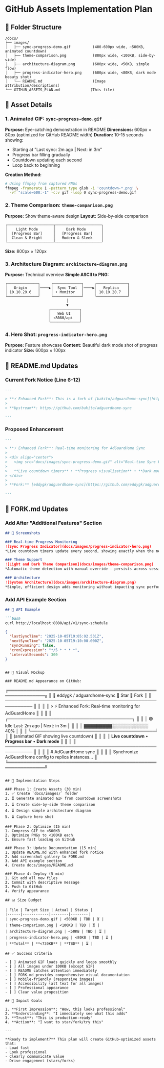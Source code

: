 # GitHub Assets Implementation Plan

## 📁 Folder Structure
```
/docs/
├── images/
│   ├── sync-progress-demo.gif          (400-600px wide, ~500KB, animated countdown)
│   ├── theme-comparison.png            (800px wide, <100KB, side-by-side)
│   ├── architecture-diagram.png        (600px wide, <50KB, simple flow)
│   ├── progress-indicator-hero.png     (600px wide, <80KB, dark mode beauty shot)
│   └── README.md                       (Image attribution/descriptions)
└── GITHUB_ASSETS_PLAN.md              (This file)
```

## 🎯 Asset Details

### 1. Animated GIF: `sync-progress-demo.gif`
**Purpose:** Eye-catching demonstration in README
**Dimensions:** 600px × 80px (optimized for GitHub README width)
**Duration:** 10-15 seconds showing:
- Starting at "Last sync: 2m ago | Next: in 3m"
- Progress bar filling gradually
- Countdown updating each second
- Loop back to beginning

**Creation Method:**
```bash
# Using ffmpeg from captured PNGs
ffmpeg -framerate 1 -pattern_type glob -i 'countdown-*.png' \
  -vf "scale=600:-1" -c:v gif -loop 0 sync-progress-demo.gif
```

### 2. Theme Comparison: `theme-comparison.png`
**Purpose:** Show theme-aware design
**Layout:** Side-by-side comparison
```
┌─────────────────────┬─────────────────────┐
│    Light Mode       │     Dark Mode       │
│  [Progress Bar]     │   [Progress Bar]    │
│  Clean & Bright     │   Modern & Sleek    │
└─────────────────────┴─────────────────────┘
```
**Size:** 800px × 120px

### 3. Architecture Diagram: `architecture-diagram.png`
**Purpose:** Technical overview
**Simple ASCII to PNG:**
```
┌──────────────┐     ┌─────────────┐     ┌──────────────┐
│   Origin     │────▶│  Sync Tool  │────▶│   Replica    │
│ 10.10.20.6   │     │ + Monitor   │     │ 10.10.20.7   │
└──────────────┘     └─────────────┘     └──────────────┘
                            │
                            ▼
                    ┌─────────────┐
                    │   Web UI    │
                    │ :8080/api   │
                    └─────────────┘
```

### 4. Hero Shot: `progress-indicator-hero.png`
**Purpose:** Feature showcase
**Content:** Beautiful dark mode shot of progress indicator
**Size:** 600px × 100px

## 📝 README.md Updates

### Current Fork Notice (Line 6-12)
```markdown
---

> **⚡ Enhanced Fork**: This is a fork of [bakito/adguardhome-sync](https://github.com/bakito/adguardhome-sync) with additional real-time monitoring features for homelab HA DNS deployments. See [FORK.md](./FORK.md) for details.
>
> **Upstream**: https://github.com/bakito/adguardhome-sync

---
```

### Proposed Enhancement
```markdown
---

> **⚡ Enhanced Fork**: Real-time monitoring for AdGuardHome Sync
>
> <div align="center">
>   <img src="docs/images/sync-progress-demo.gif" alt="Real-time Sync Progress" width="600">
>
>   **Live countdown timers** • **Progress visualization** • **Dark mode** • **Zero dependencies**
> </div>
>
> **Fork:** [eddygk/adguardhome-sync](https://github.com/eddygk/adguardhome-sync) | **Upstream:** [bakito/adguardhome-sync](https://github.com/bakito/adguardhome-sync) | **[Full Documentation →](./FORK.md)**

---
```

## 📝 FORK.md Updates

### Add After "Additional Features" Section
```markdown
## 📸 Screenshots

### Real-time Progress Monitoring
![Sync Progress Indicator](docs/images/progress-indicator-hero.png)
*Live countdown timers update every second, showing exactly when the next sync will occur*

### Theme Support
![Light and Dark Theme Comparison](docs/images/theme-comparison.png)
*Automatic theme detection with manual override - persists across sessions*

### Architecture
![System Architecture](docs/images/architecture-diagram.png)
*Simple, efficient design adds monitoring without impacting sync performance*
```

### Add API Example Section
```markdown
## 🔌 API Example

```bash
curl http://localhost:8080/api/v1/sync-schedule
```

```json
{
  "lastSyncTime": "2025-10-05T19:05:02.531Z",
  "nextSyncTime": "2025-10-05T19:10:00.000Z",
  "syncRunning": false,
  "cronExpression": "*/5 * * * *",
  "intervalSeconds": 300
}
```
```

## 🎨 Visual Mockup

### README.md Appearance on GitHub:

```
╔══════════════════════════════════════════════════════════════╗
║ 📁 eddygk / adguardhome-sync              🌟 Star  🔱 Fork  ║
║ ─────────────────────────────────────────────────────────── ║
║                                                              ║
║ > ⚡ Enhanced Fork: Real-time monitoring for AdGuardHome    ║
║                                                              ║
║      ┌─────────────────────────────────────────┐           ║
║      │  🟢 Idle   Last: 2m ago | Next: in 3m   │           ║
║      │  ▓▓▓▓▓▓▓▓▓░░░░░░░░░░░░  40%            │           ║
║      └─────────────────────────────────────────┘           ║
║         (animated GIF showing live countdown)               ║
║                                                              ║
║   **Live countdown** • **Progress bar** • **Dark mode**     ║
║                                                              ║
║ ─────────────────────────────────────────────────────────── ║
║                                                              ║
║ # AdGuardHome sync                                          ║
║                                                              ║
║ Synchronize AdGuardHome config to replica instances...      ║
╚══════════════════════════════════════════════════════════════╝
```

## 🚀 Implementation Steps

### Phase 1: Create Assets (30 min)
1. ✅ Create `docs/images/` folder
2. ⏳ Generate animated GIF from countdown screenshots
3. ⏳ Create side-by-side theme comparison
4. ⏳ Design simple architecture diagram
5. ⏳ Capture hero shot

### Phase 2: Optimize (15 min)
1. Compress GIF to <500KB
2. Optimize PNGs to <100KB each
3. Ensure fast loading on GitHub

### Phase 3: Update Documentation (15 min)
1. Update README.md with enhanced fork notice
2. Add screenshot gallery to FORK.md
3. Add API example section
4. Create docs/images/README.md

### Phase 4: Deploy (5 min)
1. Git add all new files
2. Commit with descriptive message
3. Push to GitHub
4. Verify appearance

## 📊 Size Budget

| File | Target Size | Actual | Status |
|------|------------|--------|--------|
| sync-progress-demo.gif | <500KB | TBD | ⏳ |
| theme-comparison.png | <100KB | TBD | ⏳ |
| architecture-diagram.png | <50KB | TBD | ⏳ |
| progress-indicator-hero.png | <80KB | TBD | ⏳ |
| **Total** | **<730KB** | **TBD** | ⏳ |

## ✅ Success Criteria

- [ ] Animated GIF loads quickly and loops smoothly
- [ ] All images under 100KB (except GIF)
- [ ] README catches attention immediately
- [ ] FORK.md provides comprehensive visual documentation
- [ ] Mobile-friendly (responsive images)
- [ ] Accessibility (alt text for all images)
- [ ] Professional appearance
- [ ] Clear value proposition

## 🎯 Impact Goals

1. **First Impression**: "Wow, this looks professional"
2. **Understanding**: "I immediately see what this adds"
3. **Trust**: "This is production-ready"
4. **Action**: "I want to star/fork/try this"

---

**Ready to implement?** This plan will create GitHub-optimized assets that:
- Load fast
- Look professional
- Clearly communicate value
- Drive engagement (stars/forks)